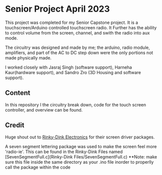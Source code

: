 # Senior Project April 2023
This project was completed for my Senior Capstone project. It is a touchscreen/Arduino controlled touchscreen radio. It Further has the ability to control volume from the screen, channel, and swith the radio into aux mode. 

The circuitry was designed and made by me; the arduino, radio module, amplifiers, and part of the AC to DC step down were the only portions not made physically made.

I worked closely with Jasraj Singh (software support), Harneha Kaur(hardware support), and Sandro Zro (3D Housing and software support).  
## Content
In this repository I the circuitry break down, code for the touch screen controller, and overview can be found.
## Credit
Huge shout out to [Rinky-Dink Electronics](http://www.rinkydinkelectronics.com/library.php?id=92) for their screen driver packages.

A seven segment lettering package was used to make the screen feel more 'radio-ie'. This can be found in the Rinky-Dink Files named [SevenSegmentFull.c](Rinky-Dink Files/SevenSegmentFull.c) **Note: make sure this file inside the same directory as your .ino file inorder to properlly call the package within the code
